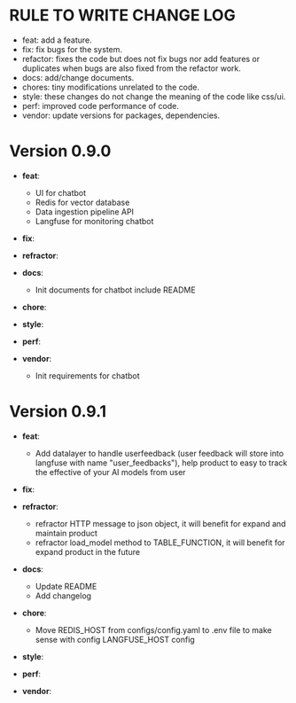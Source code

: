 # RULE TO WRITE CHANGE LOG
- feat: add a feature.
- fix: fix bugs for the system.
- refactor: fixes the code but does not fix bugs nor add features or duplicates when bugs are also fixed from the refactor work.
- docs: add/change documents.
- chores: tiny modifications unrelated to the code.
- style: these changes do not change the meaning of the code like css/ui.
- perf: improved code performance of code.
- vendor: update versions for packages, dependencies.

# Version 0.9.0 
- **feat**:
    + UI for chatbot
    + Redis for vector database
    + Data ingestion pipeline API
    + Langfuse for monitoring chatbot
    
- **fix**:

- **refractor**:

- **docs**:
    + Init documents for chatbot include README
- **chore**:

- **style**:

- **perf**:

- **vendor**:
    + Init requirements for chatbot

# Version 0.9.1
- **feat**:
    + Add datalayer to handle userfeedback (user feedback will store into langfuse with name "user_feedbacks"), help product to easy to track the effective of your AI models from user
    
- **fix**:

- **refractor**:
    + refractor HTTP message to json object, it will benefit for expand and maintain product
    + refractor load_model method to TABLE_FUNCTION, it will benefit for expand product in the future 
- **docs**:
    + Update README
    + Add changelog
- **chore**:
    + Move REDIS_HOST from configs/config.yaml to .env file to make sense with config LANGFUSE_HOST config
- **style**:

- **perf**:

- **vendor**:
